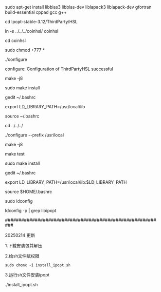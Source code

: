 sudo apt-get install libblas3 libblas-dev liblapack3 liblapack-dev gfortran build-essential cppad gcc g++

cd Ipopt-stable-3.12/ThirdParty/HSL

ln -s ../../../coinhsl/ coinhsl

cd coinhsl

sudo chmod +777 *

./configure

configure: Configuration of ThirdPartyHSL successful


make -j8

sudo make install

gedit ~/.bashrc

export LD_LIBRARY_PATH=/usr/local/lib

source ~/.bashrc 

cd ../../../

./configure --prefix /usr/local

make -j8

make test

sudo make install

gedit ~/.bashrc

export LD_LIBRARY_PATH=/usr/local/lib:$LD_LIBRARY_PATH

source $HOME/.bashrc

sudo ldconfig

ldconfig -p | grep libipopt



###########################################################

20250214 更新

1.下载安装包并解压

2.给sh文件赋权限

```sudo chomx -i install_ipopt.sh```

3.运行sh文件安装ipopt

./install_ipopt.sh
